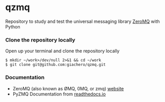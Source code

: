 # qzmq
Repository to study and test the universal messaging library [ZeroMQ](https://zeromq.org/) with Python 

### Clone the repository locally
Open up your terminal and clone the repository locally
```
$ mkdir ~/work>/dev/null 2>&1 && cd ~/work
$ git clone git@github.com:giachero/qzmq.git
```

### Documentation
* ZeroMQ (also known as ØMQ, 0MQ, or zmq) [website](https://zeromq.org/)
* PyZMQ Documentation from [readthedocs.io](https://pyzmq.readthedocs.io/en/latest/)
